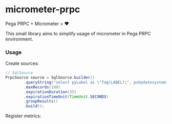# micrometer-prpc
Pega PRPC + Micrometer = :heart:

This small library aims to simplify usage of micrometer in Pega PRPC environment.

### Usage
Create sources:
```java
// SqlSource
PrpcSource source = SqlSource.builder()
        .queryString("select pyLabel as \"Tag(LABEL)\", pxUpdatesystemid as \"pyDescription\" from {CLASS:SourceTest}")
        .maxRecords(100)
        .expirationDuration(35)
        .expirationTimeUnit(TimeUnit.SECONDS)
        .groupResults()
        .build();
```

Register metrics:
```java

```